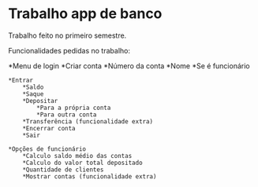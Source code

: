 # Trabalho app de banco

 Trabalho feito no primeiro semestre.

  Funcionalidades pedidas no trabalho:

  *Menu de login
    *Criar conta
        *Número da conta
        *Nome
        *Se é funcionário

    *Entrar
        *Saldo
        *Saque
        *Depositar
            *Para a própria conta
            *Para outra conta
        *Transferência (funcionalidade extra)
        *Encerrar conta
        *Sair
        
    *Opções de funcionário
        *Calculo saldo médio das contas
        *Calculo do valor total depositado
        *Quantidade de clientes
        *Mostrar contas (funcionalidade extra)